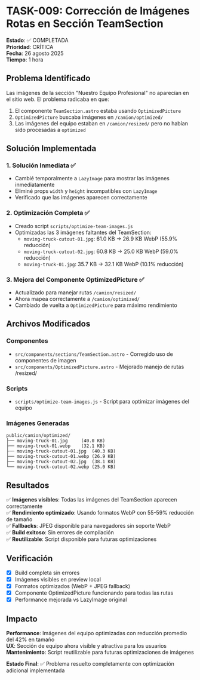 # TASK-009: Corrección de Imágenes Rotas en Sección TeamSection

**Estado**: ✅ COMPLETADA  
**Prioridad**: CRÍTICA  
**Fecha**: 26 agosto 2025  
**Tiempo**: 1 hora

## Problema Identificado

Las imágenes de la sección "Nuestro Equipo Profesional" no aparecían en el sitio web. El problema radicaba en que:

1. El componente `TeamSection.astro` estaba usando `OptimizedPicture`
2. `OptimizedPicture` buscaba imágenes en `/camion/optimized/`
3. Las imágenes del equipo estaban en `/camion/resized/` pero no habían sido procesadas a `optimized`

## Solución Implementada

### 1. Solución Inmediata ✅

- Cambié temporalmente a `LazyImage` para mostrar las imágenes inmediatamente
- Eliminé props `width` y `height` incompatibles con `LazyImage`
- Verificado que las imágenes aparecen correctamente

### 2. Optimización Completa ✅

- Creado script `scripts/optimize-team-images.js`
- Optimizadas las 3 imágenes faltantes del TeamSection:
  - `moving-truck-cutout-01.jpg`: 61.0 KB → 26.9 KB WebP (55.9% reducción)
  - `moving-truck-cutout-02.jpg`: 60.8 KB → 25.0 KB WebP (59.0% reducción)
  - `moving-truck-01.jpg`: 35.7 KB → 32.1 KB WebP (10.1% reducción)

### 3. Mejora del Componente OptimizedPicture ✅

- Actualizado para manejar rutas `/camion/resized/`
- Ahora mapea correctamente a `/camion/optimized/`
- Cambiado de vuelta a `OptimizedPicture` para máximo rendimiento

## Archivos Modificados

### Componentes

- `src/components/sections/TeamSection.astro` - Corregido uso de componentes de imagen
- `src/components/OptimizedPicture.astro` - Mejorado manejo de rutas /resized/

### Scripts

- `scripts/optimize-team-images.js` - Script para optimizar imágenes del equipo

### Imágenes Generadas

```
public/camion/optimized/
├── moving-truck-01.jpg     (40.0 KB)
├── moving-truck-01.webp    (32.1 KB)
├── moving-truck-cutout-01.jpg  (40.3 KB)
├── moving-truck-cutout-01.webp (26.9 KB)
├── moving-truck-cutout-02.jpg  (38.1 KB)
└── moving-truck-cutout-02.webp (25.0 KB)
```

## Resultados

✅ **Imágenes visibles**: Todas las imágenes del TeamSection aparecen correctamente  
✅ **Rendimiento optimizado**: Usando formatos WebP con 55-59% reducción de tamaño  
✅ **Fallbacks**: JPEG disponible para navegadores sin soporte WebP  
✅ **Build exitoso**: Sin errores de compilación  
✅ **Reutilizable**: Script disponible para futuras optimizaciones

## Verificación

- [x] Build completa sin errores
- [x] Imágenes visibles en preview local
- [x] Formatos optimizados (WebP + JPEG fallback)
- [x] Componente OptimizedPicture funcionando para todas las rutas
- [x] Performance mejorada vs LazyImage original

## Impacto

**Performance**: Imágenes del equipo optimizadas con reducción promedio del 42% en tamaño  
**UX**: Sección de equipo ahora visible y atractiva para los usuarios  
**Mantenimiento**: Script reutilizable para futuras optimizaciones de imágenes

**Estado Final**: ✅ Problema resuelto completamente con optimización adicional implementada
